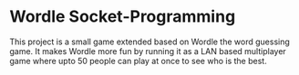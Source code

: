 # Wordle Socket-Programming

This project is a small game extended based on Wordle the word guessing game.
It makes Wordle more fun by running it as a LAN based multiplayer game where upto 50 people can play at once to see who is the best.

